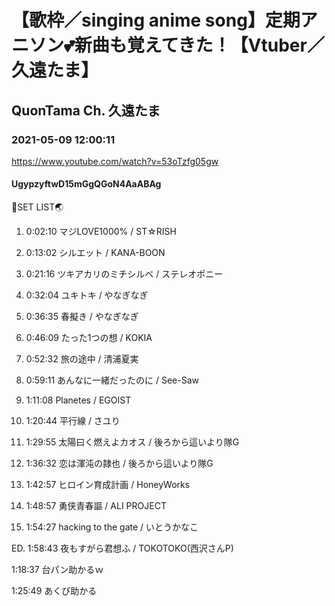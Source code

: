 # 【歌枠／singing anime song】定期アニソン💕新曲も覚えてきた！【Vtuber／久遠たま】

## QuonTama Ch. 久遠たま

### 2021-05-09 12:00:11

https://www.youtube.com/watch?v=53oTzfg05gw

#### UgypzyftwD15mGgQGoN4AaABAg

🥚SET LIST🌏



01. 0:02:10 マジLOVE1000% / ST☆RISH

02. 0:13:02 シルエット / KANA-BOON

03. 0:21:16 ツキアカリのミチシルベ / ステレオポニー

04. 0:32:04 ユキトキ / やなぎなぎ

05. 0:36:35 春擬き / やなぎなぎ

06. 0:46:09 たった1つの想 / KOKIA

07. 0:52:32 旅の途中 / 清浦夏実

08. 0:59:11 あんなに一緒だったのに / See-Saw

09. 1:11:08 Planetes / EGOIST

10. 1:20:44 平行線 / さユり

11. 1:29:55 太陽曰く燃えよカオス / 後ろから這いより隊G

12. 1:36:32 恋は渾沌の隷也 / 後ろから這いより隊G

13. 1:42:57 ヒロイン育成計画 / HoneyWorks

14. 1:48:57 勇侠青春謳 / ALI PROJECT

15. 1:54:27 hacking to the gate / いとうかなこ

ED. 1:58:43 夜もすがら君想ふ / TOKOTOKO(西沢さんP)



1:18:37 台パン助かるｗ

1:25:49 あくび助かる


